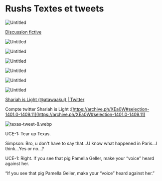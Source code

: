# Rushs Textes et tweets

![Untitled](Rushs%20Textes%20et%20tweets%20b76f03973a7d44c08e474ff580332b51/Untitled.png)

[Discussion fictive](Rushs%20Textes%20et%20tweets%20b76f03973a7d44c08e474ff580332b51/Discussion%20fictive%206b694b37f08d4964b7b2da6fc73c587e.md)

![Untitled](Rushs%20Textes%20et%20tweets%20b76f03973a7d44c08e474ff580332b51/Untitled%201.png)

![Untitled](Rushs%20Textes%20et%20tweets%20b76f03973a7d44c08e474ff580332b51/Untitled%202.png)

![Untitled](Rushs%20Textes%20et%20tweets%20b76f03973a7d44c08e474ff580332b51/Untitled%203.png)

![Untitled](Rushs%20Textes%20et%20tweets%20b76f03973a7d44c08e474ff580332b51/Untitled%204.png)

![Untitled](Rushs%20Textes%20et%20tweets%20b76f03973a7d44c08e474ff580332b51/Untitled%205.png)

![Untitled](Rushs%20Textes%20et%20tweets%20b76f03973a7d44c08e474ff580332b51/Untitled%206.png)

[Shariah is Light (@atawaakul) | Twitter](https://archive.is/R89o0)

Compte twitter Shariah is Light :[https://archive.ph/XEa0W#selection-1401.0-1409.11](https://archive.ph/XEa0W#selection-1401.0-1409.11)

![texas-tweet-8.webp](Rushs%20Textes%20et%20tweets%20b76f03973a7d44c08e474ff580332b51/texas-tweet-8.webp)

UCE-1: Tear up Texas.

Simpson: Bro, u don't have to say that…U know what happened in Paris…I think…Yes or no…?

UCE-1: Right. If you see that pig Pamella Geller, make your “voice” heard against her.

“If you see that pig Pamella Geller, make your “voice” heard against her.”